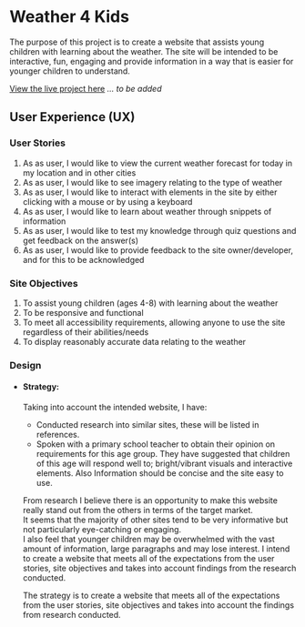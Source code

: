 # Weather 4 Kids
The purpose of this project is to create a website that assists young children with learning about the weather. The site will be intended to be interactive, fun, engaging and provide information in a way that is easier for younger children to understand.

[View the live project here]() <em>... to be added</em>

## User Experience (UX)

### User Stories 
1. As as user, I would like to view the current weather forecast for today in my location and in other cities
2. As as user, I would like to see imagery relating to the type of weather
3. As as user, I would like to interact with elements in the site by either clicking with a mouse or by using a keyboard
4. As as user, I would like to learn about weather through snippets of information
5. As as user, I would like to test my knowledge through quiz questions and get feedback on the answer(s)
6. As as user, I would like to provide feedback to the site owner/developer, and for this to be acknowledged

### Site Objectives
1. To assist young children (ages 4-8) with learning about the weather 
2. To be responsive and functional
3. To meet all accessibility requirements, allowing anyone to use the site regardless of their abilities/needs
4. To display reasonably accurate data relating to the weather

### Design
- #### Strategy:
  Taking into account the intended website, I have:
  - Conducted research into similar sites, these will be listed in references.
  - Spoken with a primary school teacher to obtain their opinion on requirements for this age group. They have suggested that children of this age will respond well to; bright/vibrant visuals and interactive elements. Also Information should be concise and the site easy to use.<br>

  From research I believe there is an opportunity to make this website really stand out from the others in terms of the target market.<br>It seems that the majority of other sites tend to be very informative but not particularly eye-catching or engaging. <br>
  I also feel that younger children may be overwhelmed with the vast amount of information, large paragraphs and may lose interest.
  I intend to create a website that meets all of the expectations from the user stories, site objectives and takes into account findings from the research conducted. 

  The strategy is to create a website that meets all of the expectations from the user stories, site objectives and takes into account the findings from research conducted. 

